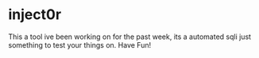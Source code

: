 # inject0r
This a tool ive been working on for the past week, its a automated sqli just something to test your things on. Have Fun!
